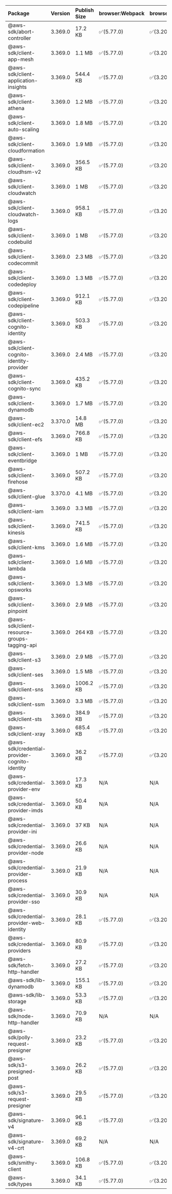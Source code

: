 | Package | Version | Publish Size | browser:Webpack | browser:Rollup | browser:EsBuild |
| :------ | :------ | :----------- | :------ | :----- | :------- |
|@aws-sdk/abort-controller|3.369.0|17.2 KB|✅(5.77.0)|✅(3.20.2)|✅(0.17.15)|
|@aws-sdk/client-app-mesh|3.369.0|1.1 MB|✅(5.77.0)|✅(3.20.2)|✅(0.17.15)|
|@aws-sdk/client-application-insights|3.369.0|544.4 KB|✅(5.77.0)|✅(3.20.2)|✅(0.17.15)|
|@aws-sdk/client-athena|3.369.0|1.2 MB|✅(5.77.0)|✅(3.20.2)|✅(0.17.15)|
|@aws-sdk/client-auto-scaling|3.369.0|1.8 MB|✅(5.77.0)|✅(3.20.2)|✅(0.17.15)|
|@aws-sdk/client-cloudformation|3.369.0|1.9 MB|✅(5.77.0)|✅(3.20.2)|✅(0.17.15)|
|@aws-sdk/client-cloudhsm-v2|3.369.0|356.5 KB|✅(5.77.0)|✅(3.20.2)|✅(0.17.15)|
|@aws-sdk/client-cloudwatch|3.369.0|1 MB|✅(5.77.0)|✅(3.20.2)|✅(0.17.15)|
|@aws-sdk/client-cloudwatch-logs|3.369.0|958.1 KB|✅(5.77.0)|✅(3.20.2)|✅(0.17.15)|
|@aws-sdk/client-codebuild|3.369.0|1 MB|✅(5.77.0)|✅(3.20.2)|✅(0.17.15)|
|@aws-sdk/client-codecommit|3.369.0|2.3 MB|✅(5.77.0)|✅(3.20.2)|✅(0.17.15)|
|@aws-sdk/client-codedeploy|3.369.0|1.3 MB|✅(5.77.0)|✅(3.20.2)|✅(0.17.15)|
|@aws-sdk/client-codepipeline|3.369.0|912.1 KB|✅(5.77.0)|✅(3.20.2)|✅(0.17.15)|
|@aws-sdk/client-cognito-identity|3.369.0|503.3 KB|✅(5.77.0)|✅(3.20.2)|✅(0.17.15)|
|@aws-sdk/client-cognito-identity-provider|3.369.0|2.4 MB|✅(5.77.0)|✅(3.20.2)|✅(0.17.15)|
|@aws-sdk/client-cognito-sync|3.369.0|435.2 KB|✅(5.77.0)|✅(3.20.2)|✅(0.17.15)|
|@aws-sdk/client-dynamodb|3.369.0|1.7 MB|✅(5.77.0)|✅(3.20.2)|✅(0.17.15)|
|@aws-sdk/client-ec2|3.370.0|14.8 MB|✅(5.77.0)|✅(3.20.2)|✅(0.17.15)|
|@aws-sdk/client-efs|3.369.0|766.8 KB|✅(5.77.0)|✅(3.20.2)|✅(0.17.15)|
|@aws-sdk/client-eventbridge|3.369.0|1 MB|✅(5.77.0)|✅(3.20.2)|✅(0.17.15)|
|@aws-sdk/client-firehose|3.369.0|507.2 KB|✅(5.77.0)|✅(3.20.2)|✅(0.17.15)|
|@aws-sdk/client-glue|3.370.0|4.1 MB|✅(5.77.0)|✅(3.20.2)|✅(0.17.15)|
|@aws-sdk/client-iam|3.369.0|3.3 MB|✅(5.77.0)|✅(3.20.2)|✅(0.17.15)|
|@aws-sdk/client-kinesis|3.369.0|741.5 KB|✅(5.77.0)|✅(3.20.2)|✅(0.17.15)|
|@aws-sdk/client-kms|3.369.0|1.6 MB|✅(5.77.0)|✅(3.20.2)|✅(0.17.15)|
|@aws-sdk/client-lambda|3.369.0|1.6 MB|✅(5.77.0)|✅(3.20.2)|✅(0.17.15)|
|@aws-sdk/client-opsworks|3.369.0|1.3 MB|✅(5.77.0)|✅(3.20.2)|✅(0.17.15)|
|@aws-sdk/client-pinpoint|3.369.0|2.9 MB|✅(5.77.0)|✅(3.20.2)|✅(0.17.15)|
|@aws-sdk/client-resource-groups-tagging-api|3.369.0|264 KB|✅(5.77.0)|✅(3.20.2)|✅(0.17.15)|
|@aws-sdk/client-s3|3.369.0|2.9 MB|✅(5.77.0)|✅(3.20.2)|✅(0.17.15)|
|@aws-sdk/client-ses|3.369.0|1.5 MB|✅(5.77.0)|✅(3.20.2)|✅(0.17.15)|
|@aws-sdk/client-sns|3.369.0|1006.2 KB|✅(5.77.0)|✅(3.20.2)|✅(0.17.15)|
|@aws-sdk/client-ssm|3.369.0|3.3 MB|✅(5.77.0)|✅(3.20.2)|✅(0.17.15)|
|@aws-sdk/client-sts|3.369.0|384.9 KB|✅(5.77.0)|✅(3.20.2)|✅(0.17.15)|
|@aws-sdk/client-xray|3.369.0|685.4 KB|✅(5.77.0)|✅(3.20.2)|✅(0.17.15)|
|@aws-sdk/credential-provider-cognito-identity|3.369.0|36.2 KB|✅(5.77.0)|✅(3.20.2)|✅(0.17.15)|
|@aws-sdk/credential-provider-env|3.369.0|17.3 KB|N/A|N/A|N/A|
|@aws-sdk/credential-provider-imds|3.369.0|50.4 KB|N/A|N/A|N/A|
|@aws-sdk/credential-provider-ini|3.369.0|37 KB|N/A|N/A|N/A|
|@aws-sdk/credential-provider-node|3.369.0|26.6 KB|N/A|N/A|N/A|
|@aws-sdk/credential-provider-process|3.369.0|21.9 KB|N/A|N/A|N/A|
|@aws-sdk/credential-provider-sso|3.369.0|30.9 KB|N/A|N/A|N/A|
|@aws-sdk/credential-provider-web-identity|3.369.0|28.1 KB|✅(5.77.0)|✅(3.20.2)|✅(0.17.15)|
|@aws-sdk/credential-providers|3.369.0|80.9 KB|✅(5.77.0)|✅(3.20.2)|✅(0.17.15)|
|@aws-sdk/fetch-http-handler|3.369.0|27.2 KB|✅(5.77.0)|✅(3.20.2)|✅(0.17.15)|
|@aws-sdk/lib-dynamodb|3.369.0|155.1 KB|✅(5.77.0)|✅(3.20.2)|✅(0.17.15)|
|@aws-sdk/lib-storage|3.369.0|53.3 KB|✅(5.77.0)|✅(3.20.2)|✅(0.17.15)|
|@aws-sdk/node-http-handler|3.369.0|70.9 KB|N/A|N/A|N/A|
|@aws-sdk/polly-request-presigner|3.369.0|23.2 KB|✅(5.77.0)|✅(3.20.2)|✅(0.17.15)|
|@aws-sdk/s3-presigned-post|3.369.0|26.2 KB|✅(5.77.0)|✅(3.20.2)|✅(0.17.15)|
|@aws-sdk/s3-request-presigner|3.369.0|29.5 KB|✅(5.77.0)|✅(3.20.2)|✅(0.17.15)|
|@aws-sdk/signature-v4|3.369.0|96.1 KB|✅(5.77.0)|✅(3.20.2)|✅(0.17.15)|
|@aws-sdk/signature-v4-crt|3.369.0|69.2 KB|N/A|N/A|N/A|
|@aws-sdk/smithy-client|3.369.0|106.8 KB|✅(5.77.0)|✅(3.20.2)|✅(0.17.15)|
|@aws-sdk/types|3.369.0|34.1 KB|✅(5.77.0)|✅(3.20.2)|✅(0.17.15)|

